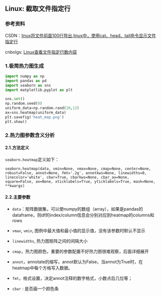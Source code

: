 ## Linux: 截取文件指定行

### 参考资料

CSDN：[linux将文件前面100行导出,linux中，使用cat、head、tail命令显示文件指定行](https://blog.csdn.net/weixin_33450988/article/details/116766938)

cnbolgs: [Linux查看文件指定行数内容](https://www.cnblogs.com/zeke-python-road/p/9455048.html)

### 1.极简热力图生成

```python
import numpy as np
import pandas as pd
import seaborn as sns
import matplotlib.pyplot as plt
 
sns.set()
np.random.seed(0)
uniform_data=np.random.rand(10,12)
ax=sns.heatmap(uniform_data)
plt.savefig('heat_map.png')
plt.show()
```

### 2.热力图参数含义分析

#### 2.1.方法定义

`seaborn.heatmap`定义如下：

`seaborn.heatmap(data, vmin=None, vmax=None, cmap=None, center=None, robust=False, annot=None, fmt='.2g', annotkws=None, linewidths=0, linecolor='white', cbar=True, cbarkws=None, cbar_ax=None, square=False, ax=None, xticklabels=True, yticklabels=True, mask=None, **kwargs) `

#### 2.2.主要参数

* `data`：矩阵数据集，可以使numpy的数组（array），如果是pandas的dataframe，则df的index/column信息会分别对应到heatmap的columns和rows

* `vmax`, `vmin`, 图例中最大值和最小值的显示值，没有该参数时默认不显示

* `linewidths`, 热力图矩阵之间的间隔大小

* `cmap`，热力图颜色，重要的参数配置不好热力图很难观察，后面详细展开

* `annot`，annotate的缩写，annot默认为False，当annot为True时，在heatmap中每个方格写入数据。
 
* `fmt`，格式设置，决定annot注释的数字格式，小数点后几位等；

* `cbar` : 是否画一个颜色条